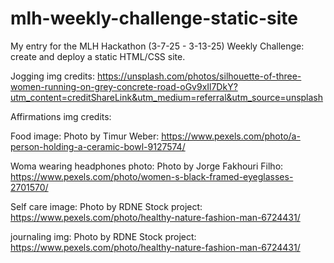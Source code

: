 # mlh-weekly-challenge-static-site
My entry for the MLH Hackathon (3-7-25 - 3-13-25) Weekly Challenge: create and deploy a static HTML/CSS site.


Jogging img credits: https://unsplash.com/photos/silhouette-of-three-women-running-on-grey-concrete-road-oGv9xIl7DkY?utm_content=creditShareLink&utm_medium=referral&utm_source=unsplash

Affirmations img credits:


Food image: Photo by Timur Weber: https://www.pexels.com/photo/a-person-holding-a-ceramic-bowl-9127574/

Woma wearing headphones photo: Photo by Jorge Fakhouri Filho: https://www.pexels.com/photo/women-s-black-framed-eyeglasses-2701570/


Self care image: Photo by RDNE Stock project: https://www.pexels.com/photo/healthy-nature-fashion-man-6724431/


journaling img: Photo by RDNE Stock project: https://www.pexels.com/photo/healthy-nature-fashion-man-6724431/
